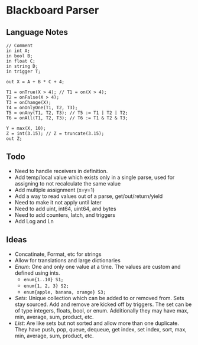 ﻿# Blackboard Parser

## Language Notes

```
// Comment
in int A;
in bool B;
in float C;
in string D;
in trigger T;

out X = A + B * C + 4;

T1 = onTrue(X > 4); // T1 = on(X > 4);
T2 = onFalse(X > 4);
T3 = onChange(X);
T4 = onOnlyOne(T1, T2, T3);
T5 = onAny(T1, T2, T3); // T5 := T1 | T2 | T2;
T6 = onAll(T1, T2, T3); // T6 := T1 & T2 & T3;

Y = max(X, 10);
Z = int(3.15); // Z = truncate(3.15);
out Z;
```

## Todo

- Need to handle receivers in definition.
- Add temp/local value which exists only in a single parse, used for assigning to not recalculate the same value
- Add multiple assignment (x=y=1)
- Add a way to read values out of a parse, get/out/return/yield
- Need to make it not apply until later
- Need to add uint, int64, uint64, and bytes
- Need to add counters, latch, and triggers
- Add Log and Ln

## Ideas

- Concatinate, Format, etc for strings
- Allow for translations and large dictionaries
- *Enum*: One and only one value at a time. The values are custom and defined using ints.
  - `enum{1..10} S1;`
  - `enum{1, 2, 3} S2;`
  - `enum{apple, banana, orange} S3;`
- *Sets*: Unique collection which can be added to or removed from. Sets stay sourced.
  Add and remove are kicked off by triggers. The set can be of type integers, floats, bool, or enum.
  Additionally they may have max, min, average, sum, product, etc.
- *List*: Are like sets but not sorted and allow more than one duplicate.
  They have push, pop, queue, dequeue, get index, set index, sort, max, min, average, sum, product, etc.
